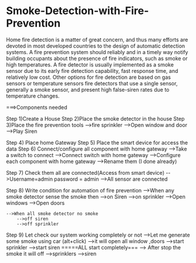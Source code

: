 # Smoke-Detection-with-Fire-Prevention
Home fire detection is a matter of great concern, and thus many efforts are devoted in
most developed countries to the design of automatic detection systems. A fire
prevention system should reliably and in a timely way notify building occupants about the
presence of fire indicators, such as smoke or high temperatures. A fire detector is usually
implemented as a smoke sensor due to its early fire detection capability, fast response
time, and relatively low cost. Other options for fire detection are based on gas sensors or
temperature sensors fire detectors that use a single sensor, generally a smoke sensor,
and present high false-siren rates due to temperature changes.



===>Components needed


Step 1)Create a House
Step 2)Place the smoke detector in the house
Step 3)Place the fire prevention tools
	-->fire sprinkler
	-->Open window and door
	-->Play Siren

Step 4) Place home Gateway
Step 5) Place the smart device for access the data
Step 6) Connect/configure all component with home gateway
	-->Take a switch to connect 
	-->Connect switch with home gateway
	-->Configure each component with home gateway
	-->Rename them (I done already)

Step 7) Check them all are connected(Access from smart device)
	-->Username=admin password = admin
	-->All sensor are connected 

Step 8) Write condition for automation of fire prevention
	-->When any smoke detector sense the smoke then
		-->on Siren
		-->on sprinkler
		-->Open windows
		-->Open doors

	-->When all smoke detector no smoke
		-->off siren
		-->off sprinkler

Step 9) Let check our system working completely or not
	-->Let me generate some smoke using car (alt+click)
		-->it will open all window ,doors
		-->start sprinkler
		-->start siren
		=====ALL start completely===
	--> After stop the smoke it will off
		-->sprinklers 
		-->siren


